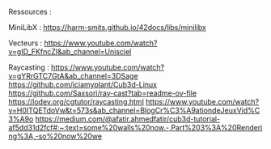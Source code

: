 Ressources :

MiniLibX :
https://harm-smits.github.io/42docs/libs/minilibx

Vecteurs :
https://www.youtube.com/watch?v=gID_FKfncZI&ab_channel=Unisciel

Raycasting :
https://www.youtube.com/watch?v=gYRrGTC7GtA&ab_channel=3DSage
https://github.com/iciamyplant/Cub3d-Linux
https://github.com/Saxsori/ray-cast?tab=readme-ov-file
https://lodev.org/cgtutor/raycasting.html
https://www.youtube.com/watch?v=H0ITQETdoVw&t=573s&ab_channel=BlogCr%C3%A9ationdeJeuxVid%C3%A9o
https://medium.com/@afatir.ahmedfatir/cub3d-tutorial-af5dd31d2fcf#:~:text=some%20walls%20now.-,Part%203%3A%20Rendering%3A,-so%20now%20we
